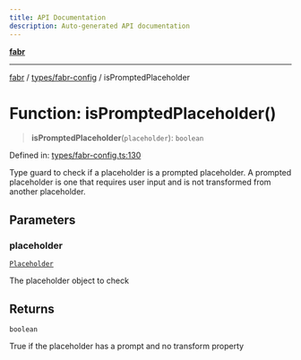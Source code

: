 ```yaml
---
title: API Documentation
description: Auto-generated API documentation
---
```


[**fabr**](../../../README.md)

***

[fabr](../../../README.md) / [types/fabr-config](../README.md) / isPromptedPlaceholder

# Function: isPromptedPlaceholder()

> **isPromptedPlaceholder**(`placeholder`): `boolean`

Defined in: [types/fabr-config.ts:130](https://github.com/yashjawale/fabr/blob/main/src/types/fabr-config.ts#L130)

Type guard to check if a placeholder is a prompted placeholder.
A prompted placeholder is one that requires user input and is not transformed from another placeholder.

## Parameters

### placeholder

[`Placeholder`](../interfaces/Placeholder.md)

The placeholder object to check

## Returns

`boolean`

True if the placeholder has a prompt and no transform property

